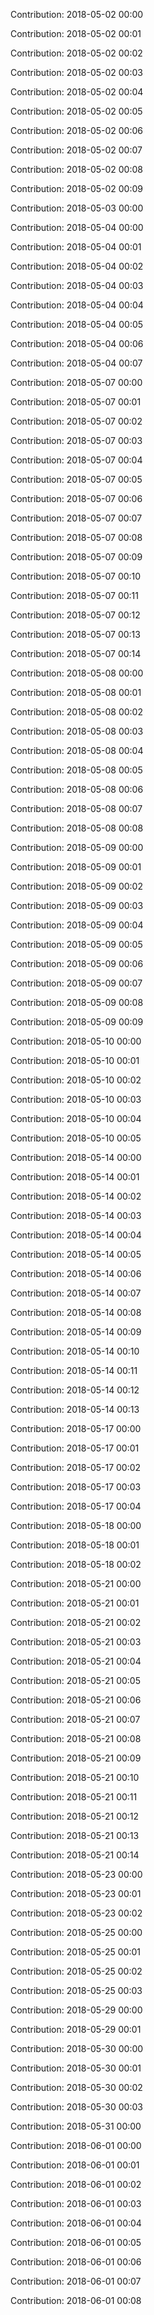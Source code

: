 Contribution: 2018-05-02 00:00

Contribution: 2018-05-02 00:01

Contribution: 2018-05-02 00:02

Contribution: 2018-05-02 00:03

Contribution: 2018-05-02 00:04

Contribution: 2018-05-02 00:05

Contribution: 2018-05-02 00:06

Contribution: 2018-05-02 00:07

Contribution: 2018-05-02 00:08

Contribution: 2018-05-02 00:09

Contribution: 2018-05-03 00:00

Contribution: 2018-05-04 00:00

Contribution: 2018-05-04 00:01

Contribution: 2018-05-04 00:02

Contribution: 2018-05-04 00:03

Contribution: 2018-05-04 00:04

Contribution: 2018-05-04 00:05

Contribution: 2018-05-04 00:06

Contribution: 2018-05-04 00:07

Contribution: 2018-05-07 00:00

Contribution: 2018-05-07 00:01

Contribution: 2018-05-07 00:02

Contribution: 2018-05-07 00:03

Contribution: 2018-05-07 00:04

Contribution: 2018-05-07 00:05

Contribution: 2018-05-07 00:06

Contribution: 2018-05-07 00:07

Contribution: 2018-05-07 00:08

Contribution: 2018-05-07 00:09

Contribution: 2018-05-07 00:10

Contribution: 2018-05-07 00:11

Contribution: 2018-05-07 00:12

Contribution: 2018-05-07 00:13

Contribution: 2018-05-07 00:14

Contribution: 2018-05-08 00:00

Contribution: 2018-05-08 00:01

Contribution: 2018-05-08 00:02

Contribution: 2018-05-08 00:03

Contribution: 2018-05-08 00:04

Contribution: 2018-05-08 00:05

Contribution: 2018-05-08 00:06

Contribution: 2018-05-08 00:07

Contribution: 2018-05-08 00:08

Contribution: 2018-05-09 00:00

Contribution: 2018-05-09 00:01

Contribution: 2018-05-09 00:02

Contribution: 2018-05-09 00:03

Contribution: 2018-05-09 00:04

Contribution: 2018-05-09 00:05

Contribution: 2018-05-09 00:06

Contribution: 2018-05-09 00:07

Contribution: 2018-05-09 00:08

Contribution: 2018-05-09 00:09

Contribution: 2018-05-10 00:00

Contribution: 2018-05-10 00:01

Contribution: 2018-05-10 00:02

Contribution: 2018-05-10 00:03

Contribution: 2018-05-10 00:04

Contribution: 2018-05-10 00:05

Contribution: 2018-05-14 00:00

Contribution: 2018-05-14 00:01

Contribution: 2018-05-14 00:02

Contribution: 2018-05-14 00:03

Contribution: 2018-05-14 00:04

Contribution: 2018-05-14 00:05

Contribution: 2018-05-14 00:06

Contribution: 2018-05-14 00:07

Contribution: 2018-05-14 00:08

Contribution: 2018-05-14 00:09

Contribution: 2018-05-14 00:10

Contribution: 2018-05-14 00:11

Contribution: 2018-05-14 00:12

Contribution: 2018-05-14 00:13

Contribution: 2018-05-17 00:00

Contribution: 2018-05-17 00:01

Contribution: 2018-05-17 00:02

Contribution: 2018-05-17 00:03

Contribution: 2018-05-17 00:04

Contribution: 2018-05-18 00:00

Contribution: 2018-05-18 00:01

Contribution: 2018-05-18 00:02

Contribution: 2018-05-21 00:00

Contribution: 2018-05-21 00:01

Contribution: 2018-05-21 00:02

Contribution: 2018-05-21 00:03

Contribution: 2018-05-21 00:04

Contribution: 2018-05-21 00:05

Contribution: 2018-05-21 00:06

Contribution: 2018-05-21 00:07

Contribution: 2018-05-21 00:08

Contribution: 2018-05-21 00:09

Contribution: 2018-05-21 00:10

Contribution: 2018-05-21 00:11

Contribution: 2018-05-21 00:12

Contribution: 2018-05-21 00:13

Contribution: 2018-05-21 00:14

Contribution: 2018-05-23 00:00

Contribution: 2018-05-23 00:01

Contribution: 2018-05-23 00:02

Contribution: 2018-05-25 00:00

Contribution: 2018-05-25 00:01

Contribution: 2018-05-25 00:02

Contribution: 2018-05-25 00:03

Contribution: 2018-05-29 00:00

Contribution: 2018-05-29 00:01

Contribution: 2018-05-30 00:00

Contribution: 2018-05-30 00:01

Contribution: 2018-05-30 00:02

Contribution: 2018-05-30 00:03

Contribution: 2018-05-31 00:00

Contribution: 2018-06-01 00:00

Contribution: 2018-06-01 00:01

Contribution: 2018-06-01 00:02

Contribution: 2018-06-01 00:03

Contribution: 2018-06-01 00:04

Contribution: 2018-06-01 00:05

Contribution: 2018-06-01 00:06

Contribution: 2018-06-01 00:07

Contribution: 2018-06-01 00:08

